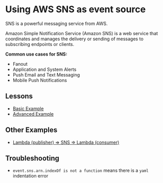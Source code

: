 # Using AWS SNS as event source

SNS is a powerful messaging service from AWS.

Amazon Simple Notification Service (Amazon SNS) is a web service that coordinates and manages the delivery or sending of messages to subscribing endpoints or clients.

**Common use cases for SNS:**

- Fanout
- Application and System Alerts
- Push Email and Text Messaging
- Mobile Push Notifications

## Lessons

- [Basic Example]('./basic')
- [Advanced Example]('./advanced')

## Other Examples

- [Lambda (publisher) => SNS => Lambda (consumer)](https://github.com/didil/serverless-lambda-sns-example)

## Troubleshooting

- `event.sns.arn.indexOf is not a function` means there is a `yaml` indentation error
